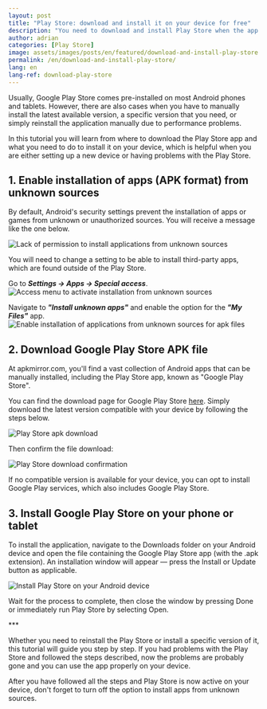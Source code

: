 ```yaml
---
layout: post
title: "Play Store: download and install it on your device for free"
description: "You need to download and install Play Store when the app stops working or doesn't exist on your Android device. Here's what you need to do to get it for free!"
author: adrian
categories: [Play Store]
image: assets/images/posts/en/featured/download-and-install-play-store.webp
permalink: /en/download-and-install-play-store/
lang: en
lang-ref: download-play-store
---
```


Usually, Google Play Store comes pre-installed on most Android phones and tablets. However, there are also cases when you have to manually install the latest available version, a specific version that you need, or simply reinstall the application manually due to performance problems.

In this tutorial you will learn from where to download the Play Store app and what you need to do to install it on your device, which is helpful when you are either setting up a new device or having problems with the Play Store.

## 1. Enable installation of apps (APK format) from unknown sources

By default, Android's security settings prevent the installation of apps or games from unknown or unauthorized sources. You will receive a message like the one below.

<img alt="Lack of permission to install applications from unknown sources" title="Lack of permission to install applications from unknown sources" loading="lazy" class="article-image medium-width-img" src="{{site.baseurl}}/assets/images/posts/{{page.lang}}/download-install-play-store/error-installing-from-unkown-source.jpg">

You will need to change a setting to be able to install third-party apps, which are found outside of the Play Store.

Go to ***Settings → Apps → Special access***.
<img alt="Access menu to activate installation from unknown sources" title="Access menu to activate installation from unknown sources" loading="lazy" class="article-image large-width-img" src="{{site.baseurl}}/assets/images/posts/{{page.lang}}/download-install-play-store/settings-for-enabling-installing-from-unknown-sources.jpg">

Navigate to ***"Install unknown apps"*** and enable the option for the ***"My Files"*** app.
<img alt="Enable installation of applications from unknown sources for apk files" title="Enable installation of applications from unknown sources for apk files" loading="lazy" class="article-image large-width-img" src="{{site.baseurl}}/assets/images/posts/{{page.lang}}/download-install-play-store/enable-installing-apk-from-unknown-sources.jpg">

## 2. Download Google Play Store APK file

At apkmirror.com, you'll find a vast collection of Android apps that can be manually installed, including the Play Store app, known as "Google Play Store".

You can find the download page for Google Play Store [here](https://www.apkmirror.com/apk/google-inc/google-play-store/). Simply download the latest version compatible with your device by following the steps below.

<img alt="Play Store apk download" title="Play Store apk download" loading="lazy" class="article-image large-width-img" src="{{site.baseurl}}/assets/images/posts/{{page.lang}}/download-install-play-store/download-play-store.jpg">

Then confirm the file download:

<img alt="Play Store download confirmation" title="Play Store download confirmation" loading="lazy" class="article-image medium-width-img" src="{{site.baseurl}}/assets/images/posts/{{page.lang}}/download-install-play-store/confirm-play-store-download.jpg">


If no compatible version is available for your device, you can opt to install Google Play services, which also includes Google Play Store.

## 3. Install Google Play Store on your phone or tablet

To install the application, navigate to the Downloads folder on your Android device and open the file containing the Google Play Store app (with the .apk extension). An installation window will appear — press the Install or Update button as applicable.

<img alt="Install Play Store on your Android device" title="Install Play Store on your Android device" loading="lazy" class="article-image medium-width-img" src="{{site.baseurl}}/assets/images/posts/{{page.lang}}/download-install-play-store/install-play-store-apk.jpg">

Wait for the process to complete, then close the window by pressing Done or immediately run Play Store by selecting Open.

<div class="post-bottom-stars">***</div>

Whether you need to reinstall the Play Store or install a specific version of it, this tutorial will guide you step by step. If you had problems with the Play Store and followed the steps described, now the problems are probably gone and you can use the app properly on your device.

After you have followed all the steps and Play Store is now active on your device, don't forget to turn off the option to install apps from unknown sources.
